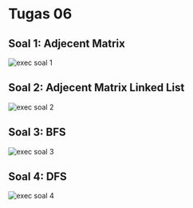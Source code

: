 # Tugas 06

## Soal 1: Adjecent Matrix
![exec soal 1][soal-01]

## Soal 2: Adjecent Matrix Linked List
![exec soal 2][soal-02]

## Soal 3: BFS
![exec soal 3][soal-03]

## Soal 4: DFS
![exec soal 4][soal-04]


[soal-01]: https://github.com/miun173/analgo-01/blob/master/tugas-06/soal-01.png?raw=true
[soal-02]: https://github.com/miun173/analgo-01/blob/master/tugas-06/soal-02.png?raw=true
[soal-03]: https://github.com/miun173/analgo-01/blob/master/tugas-06/soal-03.png?raw=true
[soal-04]: https://github.com/miun173/analgo-01/blob/master/tugas-06/soal-04.png?raw=true
